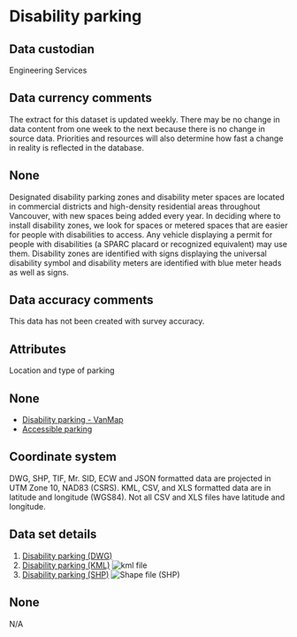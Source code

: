 # Disability parking
## Data custodian
Engineering Services

## Data currency comments
The extract for this dataset is updated weekly. There may be no change in data
content from one week to the next because there is no change in source data.
Priorities and resources will also determine how fast a change in reality is
reflected in the database.

## None
Designated disability parking zones and disability meter spaces are located in
commercial districts and high-density residential areas throughout Vancouver,
with new spaces being added every year. In deciding where to install
disability zones, we look for spaces or metered spaces that are easier for
people with disabilities to access. Any vehicle displaying a permit for people
with disabilities (a SPARC placard or recognized equivalent) may use them.
Disability zones are identified with signs displaying the universal disability
symbol and disability meters are identified with blue meter heads as well as
signs.

## Data accuracy comments
This data has not been created with survey accuracy.

## Attributes
Location and type of parking

## None
  * [Disability parking - VanMap](http://former.vancouver.ca/vanmap/d/disability_parking.htm)
  * [Accessible parking](http://vancouver.ca/streets-transportation/accessible-parking-rules.aspx)

## Coordinate system
DWG, SHP, TIF, Mr. SID, ECW and JSON formatted data are projected in UTM Zone
10, NAD83 (CSRS). KML, CSV, and XLS formatted data are in latitude and
longitude (WGS84). Not all CSV and XLS files have latitude and longitude.

## Data set details
  1. [Disability parking (DWG)](ftp://webftp.vancouver.ca/opendata/dwg/disability_parking.dwg)
  2. [Disability parking (KML)](../download/kml/disability_parking.kmz) ![kml file](../images/Icon_kml.gif)
  3. [Disability parking (SHP)](ftp://webftp.vancouver.ca/opendata/shape/disability_parking_shp.zip) ![Shape file \(SHP\)](../images/icon_shape.jpg)

## None
N/A


